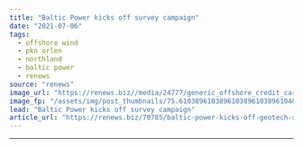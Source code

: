 ```yaml
---
title: "Baltic Power kicks off survey campaign"
date: "2021-07-06"
tags: 
  - offshore wind
  - pkn orlen
  - northland
  - baltic power
  - renews
source: "renews"
image_url: "https://renews.biz//media/24777/generic_offshore_credit_carl_raw-unsplash.jpeg?mode=crop&width=770&heightratio=0.6103896103896103896103896104&slimmage=true"
image_fp: "/assets/img/post_thumbnails/75.6103896103896103896103896104&slimmage=true"
lead: "Baltic Power kicks off survey campaign"
article_url: "https://renews.biz/70785/baltic-power-kicks-off-geotech-survey-campaign/"
---
```


---
